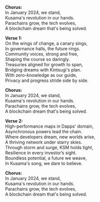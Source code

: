 **Chorus:**  
In January 2024, we stand,  
Kusama's revolution in our hands.  
Parachains grow, the tech evolves,  
A blockchain dream that's being solved.

**Verse 1:**  
On the wings of change, a canary sings,  
In governance halls, the future rings.  
Community voices, strong and free,  
Shaping the course so daringly.  
Treasuries aligned for growth to span,  
Bridging dreams with Kintsugi's plan.  
With zero-knowledge as our guide,  
Privacy and progress stride side by side.

**Chorus:**  
In January 2024, we stand,  
Kusama's revolution in our hands.  
Parachains grow, the tech evolves,  
A blockchain dream that's being solved.

**Verse 2:**  
High-performance maps in Dapps' domain,  
Asynchronous powers lead the chain.  
Where developers dream, new worlds arise,  
A thriving network under starry skies.  
Through storm and surge, KSM holds tight,  
Resilience in every investor’s sight.  
Boundless potential, a future we weave,  
In Kusama's song, we dare to believe.

**Chorus:**  
In January 2024, we stand,  
Kusama's revolution in our hands.  
Parachains grow, the tech evolves,  
A blockchain dream that's being solved.